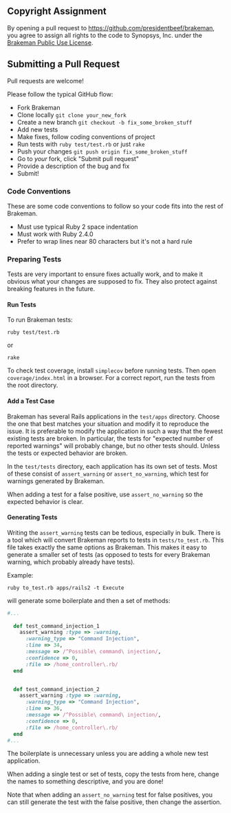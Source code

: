 ## Copyright Assignment

By opening a pull request to https://github.com/presidentbeef/brakeman,
you agree to assign all rights to the code to Synopsys, Inc. under the [Brakeman Public Use License](LICENSE.md).

## Submitting a Pull Request

Pull requests are welcome!

Please follow the typical GitHub flow:

* Fork Brakeman
* Clone locally `git clone your_new_fork`
* Create a new branch `git checkout -b fix_some_broken_stuff`
* Add new tests
* Make fixes, follow coding conventions of project
* Run tests with `ruby test/test.rb` or just `rake` 
* Push your changes `git push origin fix_some_broken_stuff`
* Go to *your* fork, click "Submit pull request"
* Provide a description of the bug and fix
* Submit!

### Code Conventions

These are some code conventions to follow so your code fits into the rest of Brakeman.

* Must use typical Ruby 2 space indentation
* Must work with Ruby 2.4.0
* Prefer to wrap lines near 80 characters but it's not a hard rule

### Preparing Tests

Tests are very important to ensure fixes actually work, and to make it obvious what your changes are supposed to fix. They also protect against breaking features in the future.

#### Run Tests

To run Brakeman tests:

    ruby test/test.rb

or

    rake

To check test coverage, install `simplecov` before running tests. Then open `coverage/index.html` in a browser. For a correct report, run the tests from the root directory.

#### Add a Test Case

Brakeman has several Rails applications in the `test/apps` directory. Choose the one that best matches your situation and modify it to reproduce the issue. It is preferable to modify the application in such a way that the fewest existing tests are broken. In particular, the tests for "expected number of reported warnings" will probably change, but no other tests should. Unless the tests or expected behavior are broken.

In the `test/tests` directory, each application has its own set of tests. Most of these consist of `assert_warning` or `assert_no_warning`, which test for warnings generated by Brakeman.

When adding a test for a false positive, use `assert_no_warning` so the expected behavior is clear.

#### Generating Tests

Writing the `assert_warning` tests can be tedious, especially in bulk. There is a tool which will convert Brakeman reports to tests in `tests/to_test.rb`. This file takes exactly the same options as Brakeman. This makes it easy to generate a smaller set of tests (as opposed to tests for every Brakeman warning, which probably already have tests).

Example:

```
ruby to_test.rb apps/rails2 -t Execute
```

will generate some boilerplate and then a set of methods:

```ruby
#...
 
  def test_command_injection_1
    assert_warning :type => :warning,
      :warning_type => "Command Injection",
      :line => 34,
      :message => /^Possible\ command\ injection/,
      :confidence => 0,
      :file => /home_controller\.rb/
  end


  def test_command_injection_2
    assert_warning :type => :warning,
      :warning_type => "Command Injection",
      :line => 36,
      :message => /^Possible\ command\ injection/,
      :confidence => 0,
      :file => /home_controller\.rb/
  end
#...
```

The boilerplate is unnecessary unless you are adding a whole new test application.

When adding a single test or set of tests, copy the tests from here, change the names to something descriptive, and you are done!

Note that when adding an `assert_no_warning` test for false positives, you can still generate the test with the false positive, then change the assertion.
